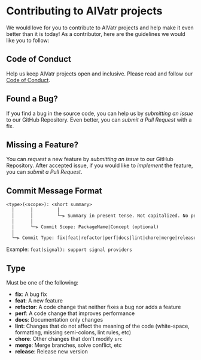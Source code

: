 # Contributing to AlVatr projects

We would love for you to contribute to AlVatr projects and help make it even better than it is today!
As a contributor, here are the guidelines we would like you to follow:

## Code of Conduct

Help us keep AlVatr projects open and inclusive.
Please read and follow our [Code of Conduct](./CODE_OF_CONDUCT.md).

## Found a Bug?

If you find a bug in the source code, you can help us by *submitting an issue* to our GitHub Repository.
Even better, you can *submit a Pull Request* with a fix.

## Missing a Feature?

You can *request* a new feature by *submitting an issue* to our GitHub Repository.
After accepted issue, if you would like to *implement* the feature, you can *submit a Pull Request*.

## Commit Message Format

```txt
<type>(<scope>): <short summary>
  │      │         │
  │      │         └─⫸ Summary in present tense. Not capitalized. No period at the end.
  │      │
  │      └─⫸ Commit Scope: PackageName|Concept (optional)
  │
  └─⫸ Commit Type: fix|feat|refactor|perf|docs|lint|chore|merge|release
```

Example: `feat(signal): support signal providers`

## Type

Must be one of the following:

- **fix**: A bug fix
- **feat**: A new feature
- **refactor**: A code change that neither fixes a bug nor adds a feature
- **perf**: A code change that improves performance
- **docs**: Documentation only changes
- **lint**: Changes that do not affect the meaning of the code (white-space, formatting, missing semi-colons, lint rules, etc)
- **chore**: Other changes that don't modify `src`
- **merge**: Merge branches, solve conflict, etc
- **release**: Release new version
